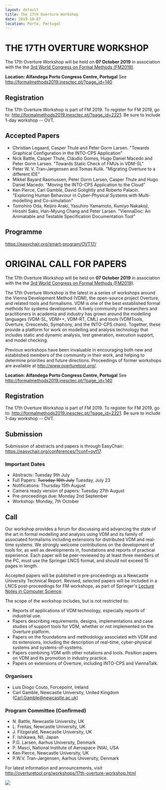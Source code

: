 ```yaml
---
layout: default
title: The 17th Overture Workshop
date: 2019-10-07
location: Porto, Portugal
---
```

# THE 17TH OVERTURE WORKSHOP

The 17th Overture Workshop will be held on **07 October 2019** in
association with the the [3rd World Congress on Formal Methods
(FM2019)](http://formalmethods2019.inesctec.pt/).

**Location: Alfandega Porto Congress Centre, Portugal** See <http://formalmethods2019.inesctec.pt/?page_id=140>

## Registration

The 17th Overture Workshop is part of FM 2019. To register for FM 2019, go to: <http://formalmethods2019.inesctec.pt/?page_id=2221>. Be sure to include 1-day workshop -- OVT.

## Accepted Papers

* Christian Legaard, Casper Thule and Peter Gorm Larsen. "Towards Graphical Configuration in the INTO-CPS Application"
* Nick Battle, Casper Thule, Cláudio Gomes, Hugo Daniel Macedo and Peter Gorm Larsen. "Towards Static Check of FMUs in VDM-SL"
* Peter W. V. Tran-Jørgensen and Tomas Kulik. "Migrating Overture to a different IDE"
* Mikkel Bayard Rasmussen, Peter Gorm Larsen, Casper Thule and Hugo Daniel Macedo. "Moving the INTO-CPS Application to the Cloud"
* Ken Pierce, Carl Gamble, David Golightly and Roberto Palacín. "Exploring Human Behaviour in Cyber-Physical Systems with Multi-modelling and Co-simulation"
* Tomohiro Oda, Keijiro Araki, Yasuhiro Yamamoto, Kumiyo Nakakoji, Hiroshi Sako, Han-Myung Chang and Peter Larsen. "ViennaDoc: An Animatable and Testable Specification Documentation Tool"

## Programme

https://easychair.org/smart-program/OVT17/


# ORIGINAL CALL FOR PAPERS

The 17th Overture Workshop will be held on **07 October 2019** in
association with the the [3rd World Congress on Formal Methods
(FM2019)](http://formalmethods2019.inesctec.pt/).

The 17th Overture Workshop is the latest in a series of workshops around the
Vienna Development Method (VDM), the open-source project Overture, and
related tools and formalisms. VDM is one of the best established formal
methods for systems development. A lively community of researchers and
practitioners in academia and industry has grown around the modelling
languages (VDM-SL, VDM++, VDM-RT, CML) and tools (VDMTools, Overture,
Crescendo, Symphony, and the INTO-CPS chain). Together, these provide a
platform for work on modelling and analysis technology that includes static
and dynamic analysis, test generation, execution support, and model checking.

Previous workshops have been invaluable in encouraging both new and
established members of the community in their work, and helping to determine
priorities and future directions. Proceedings of former workshops are
available at <http://www.overturetool.org/>.

**Location: Alfandega Porto Congress Centre, Portugal** See <http://formalmethods2019.inesctec.pt/?page_id=140>

## Registration

The 17th Overture Workshop is part of FM 2019. To register for FM 2019, go to: <http://formalmethods2019.inesctec.pt/?page_id=2221>. Be sure to include 1-day workshop -- OVT.

## Submission

Submission of abstracts and papers is through EasyChair: <https://easychair.org/conferences/?conf=ovt17>.

### Important Dates

* Abstracts: Tuesday 9th July
* Full Papers: ~~Tuesday 16th July~~ Tuesday, July 23
* Notifications: Thursday 15th August
* Camera ready version of papers: Tuesday 27th August
* Pre-proceedings due: Monday 2nd September
* Workshop: Monday, 7th October

## Call

Our workshop provides a forum for discussing and advancing the state of the art in formal modelling and analysis using VDM and its family of associated formalisms including extensions for distributed VDM and real-time systems. We strongly welcome contributions on the development of tools for, as well as developments in, foundations and reports of practical experience. Each paper will be peer-reviewed by at least three members of the PC, must use the Springer LNCS format, and should not exceed 15 pages in length. 

Accepted papers will be published in pre-proceedings as a Newcastle University Technical Report. Revised, selected papers will be included in a LNCS post-proceedings for FM workshops, as part of Springer's [Lecture Notes in Computer Science](https://www.springer.com/lncs).



The scope of the workshop includes, but is not restricted to:
* Reports of applications of VDM technology, especially reports of industrial use.
* Papers describing requirements, designs, implementations and case studies of support tools for VDM, whether or not implemented on the Overture platform.
* Papers on the foundations and methodology associated with VDM and its extensions, including the description of real-time, cyber-physical systems and systems-of-systems.
* Papers combining VDM with other notations and tools.
Position papers on VDM and its promotion in industry practice.
* Papers on extensions of Overture, including INTO-CPS and ViennaTalk.


### Organisers

* Luis Diogo Couto, Forcepoint, Ireland
* Carl Gamble, Newcastle University, United Kingdom (<Carl.Gamble@newcastle.ac.uk>)

### Program Committee (Confirmed)

* N. Battle, Newcastle University, UK
* L. Freitas, Newcastle University, UK
* J. Fitzgerald, Newcastle University, UK
* F. Ishikawa, NII, Japan
* P.G. Larsen, Aarhus University, Denmark
* P. Masci, National Institute of Aerospace (NIA), USA
* Ken Pierce, Newcastle University, UK
* P.W.V. Tran-Jørgensen, Aarhus University, Denmark
 
For latest  information and announcements, visit <http://overturetool.org/workshops/17th-overture-workshop.html>

![](17/lncs.png)
